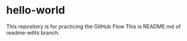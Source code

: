 # hello-world
This repository is for practicing the GitHub Flow
This is README.md of readme-edits branch.

